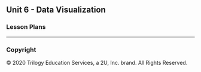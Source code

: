 ## Unit 6 - Data Visualization

### Lesson Plans



---

### Copyright

© 2020 Trilogy Education Services, a 2U, Inc. brand. All Rights Reserved.
